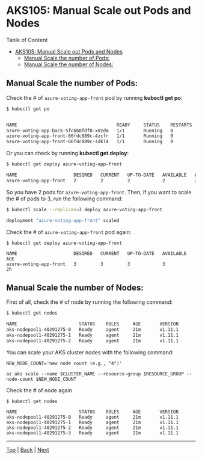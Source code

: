 # AKS105: Manual Scale out Pods and Nodes

Table of Content
<!-- TOC -->
- [AKS105: Manual Scale out Pods and Nodes](#aks105-manual-scale-out-pods-and-nodes)
  - [Manual Scale the number of Pods:](#manual-scale-the-number-of-pods)
  - [Manual Scale the number of Nodes:](#manual-scale-the-number-of-nodes)


## Manual Scale the number of Pods:

Check the # of `azure-voting-app-front` pod by running **kubectl get po**:
```sh
$ kubectl get po


NAME                                     READY     STATUS    RESTARTS   AGE
azure-voting-app-back-5fc6b8fdf8-x8zdm   1/1       Running   0          2h
azure-voting-app-front-66fdc889c-4zcfr   1/1       Running   0          2h
azure-voting-app-front-66fdc889c-sdkl4   1/1       Running   0          2h
```

Or you can check by running **kubectl get deploy**:
```sh
$ kubectl get deploy azure-voting-app-front

NAME                     DESIRED   CURRENT   UP-TO-DATE   AVAILABLE   AGE
azure-voting-app-front   2         2         2            2           2h
```

So you have 2 pods for `azure-voting-app-front`. Then, if you want to scale the # of pods to 3, run the following command:
```sh
$ kubectl scale --replicas=3 deploy azure-voting-app-front

deployment "azure-voting-app-front" scaled
```

Check the # of `azure-voting-app-front` pod again:
```
$ kubectl get deploy azure-voting-app-front

NAME                     DESIRED   CURRENT   UP-TO-DATE   AVAILABLE   AGE
azure-voting-app-front   3         3         3            3           2h
```

## Manual Scale the number of Nodes:

First of all, check the # of node by running the following command:

```sh
$ kubectl get nodes

NAME                       STATUS    ROLES     AGE       VERSION
aks-nodepool1-40291275-0   Ready     agent     21m       v1.11.1
aks-nodepool1-40291275-1   Ready     agent     21m       v1.11.1
aks-nodepool1-40291275-2   Ready     agent     21m       v1.11.1
```

You can scale your AKS cluster nodes with the following command:
```
NEW_NODE_COUNT='new node count (e.g., "4")'

az aks scale --name $CLUSTER_NAME --resource-group $RESOURCE_GROUP --node-count $NEW_NODE_COUNT
```

Check the # of node again
```
$ kubectl get nodes

NAME                       STATUS    ROLES     AGE       VERSION
aks-nodepool1-40291275-0   Ready     agent     21m       v1.11.1
aks-nodepool1-40291275-1   Ready     agent     21m       v1.11.1
aks-nodepool1-40291275-2   Ready     agent     21m       v1.11.1
aks-nodepool1-40291275-3   Ready     agent     21m       v1.11.1
```


---
[Top](../README.md) | [Back](aks-104-ingress.md) | [Next](aks-106-statefulsets.md)

